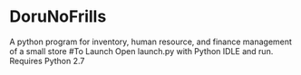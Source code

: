 # DoruNoFrills
A python program for inventory, human resource, and finance management of a small store
#To Launch
Open launch.py with Python IDLE and run. Requires Python 2.7
